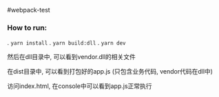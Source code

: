 #webpack-test

### How to run:

. `yarn install`
. `yarn build:dll`
. `yarn dev`

然后在dll目录中, 可以看到vendor.dll的相关文件

在dist目录中, 可以看到打包好的app.js (只包含业务代码, vendor代码在dll中)

访问index.html, 在console中可以看到app.js正常执行
